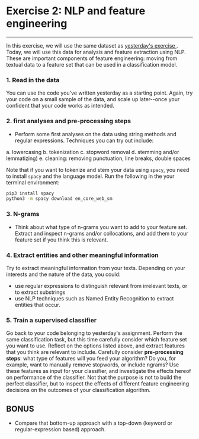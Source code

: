 # Exercise 2: NLP and feature engineering
----

In this exercise, we will use the same dataset as [yesterday's exercise ](../day1/exercises/exercise-text-to-features.md). Today, we will use this data for analysis and feature extraction using NLP. These are important components of feature engineering: moving from textual data to a feature set that can be used in a classification model.

### 1. Read in the data

You can use the code you've written yesterday as a starting point. Again, try your code on a small sample of the data, and scale up later--once your confident that your code works as intended.

### 2. first analyses and pre-processing steps

- Perform some first analyses on the data using string methods and regular expressions.
Techniques you can try out include:

a.  lowercasing
b.  tokenization
c.  stopword removal
d.  stemming and/or lemmatizing)
e.  cleaning: removing punctuation, line breaks, double spaces

Note that if you want to tokenize and stem your data using `spacy`, you need to install `spacy` and the language model. Run the following in the your terminal environment:

```bash
pip3 install spacy
python3 -m spacy download en_core_web_sm
```

### 3. N-grams

- Think about what type of n-grams you want to add to your feature set. Extract and inspect n-grams and/or collocations, and add them to your feature set if you think this is relevant.

### 4. Extract entities and other meaningful information

Try to extract meaningful information from your texts. Depending on your interests and the nature of the data, you could:

- use regular expressions to distinguish relevant from irrelevant texts, or to extract substrings
- use NLP techniques such as Named Entity Recognition to extract entities that occur.

### 5. Train a supervised classifier

Go back to your code belonging to yesterday's assignment. Perform the same classification task, but this time carefully consider which feature set you want to use. Reflect on the options listed above, and extract features that you think are relevant to include. Carefully consider **pre-processing steps**: what type of features will you feed your algorithm? Do you, for example, want to manually remove stopwords, or include ngrams? Use these features as input for your classifier, and investigate the effects hereof on performance of the classifier. Not that the purpose is not to build the perfect classifier, but to inspect the effects of different feature engineering decisions on the outcomes of your classification algorithm.


## BONUS

- Compare that bottom-up approach with a top-down (keyword or regular-expression based) approach.
